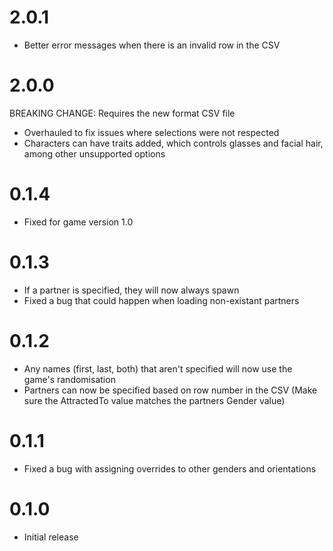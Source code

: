 # 2.0.1

* Better error messages when there is an invalid row in the CSV 

# 2.0.0

BREAKING CHANGE: Requires the new format CSV file
* Overhauled to fix issues where selections were not respected
* Characters can have traits added, which controls glasses and facial hair, among other unsupported options

# 0.1.4

* Fixed for game version 1.0

# 0.1.3

* If a partner is specified, they will now always spawn
* Fixed a bug that could happen when loading non-existant partners

# 0.1.2

* Any names (first, last, both) that aren't specified will now use the game's randomisation
* Partners can now be specified based on row number in the CSV (Make sure the AttractedTo value matches the partners Gender value)

# 0.1.1

* Fixed a bug with assigning overrides to other genders and orientations

# 0.1.0
 
* Initial release